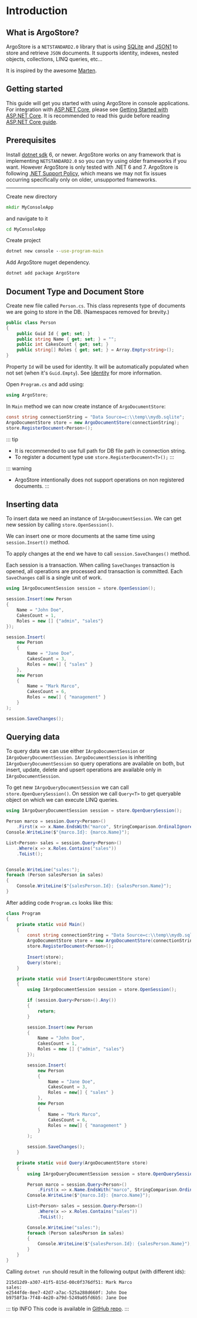 # Introduction

## What is ArgoStore?

ArgoStore is a `NETSTANDARD2.0` library that is using [SQLite](https://www.sqlite.org)
and [JSON1](https://www.sqlite.org/json1.html) to store and retrieve `JSON` documents.
It supports identity, indexes, nested objects, collections, LINQ queries, etc...

It is inspired by the awesome [Marten](https://martendb.io/).

## Getting started

This guide will get you started with using ArgoStore in console applications.
For integration with [ASP.NET Core](https://learn.microsoft.com/en-us/aspnet/core/introduction-to-aspnet-core?view=aspnetcore-7.0), please see [Getting Started with ASP.NET Core](/docs/getting-started-aspnetcore).
It is recommended to read this guide before reading [ASP.NET Core guide](/docs/getting-started-aspnetcore).

## Prerequisites

Install [dotnet sdk](https://dot.net) 6, or newer.
ArgoStore works on any framework that is implementing `NETSTANDARD2.0` so you can try using older frameworks if you want. However ArgoStore is only tested with .NET 6 and 7.
ArgoStore is following [.NET Support Policy](https://dotnet.microsoft.com/en-us/platform/support/policy/dotnet-core), which means we may not fix issues occurring specifically only on older, unsupported frameworks.

---

Create new directory

```cmd
mkdir MyConsoleApp
```

and navigate to it

```cmd
cd MyConsoleApp
```

Create project

```cmd
dotnet new console --use-program-main
```

Add ArgoStore nuget dependency.

```cmd
dotnet add package ArgoStore
```

## Document Type and Document Store

Create new file called `Person.cs`.
This class represents type of documents we are going to store in the DB.
(Namespaces removed for brevity.)

```csharp
public class Person
{
    public Guid Id { get; set; }
    public string Name { get; set; } = "";
    public int CakesCount { get; set; }
    public string[] Roles { get; set; } = Array.Empty<string>();
}
```

Property `Id` will be used for identity.
It will be automatically populated when not set (when it's `Guid.Empty`).
See [Identity]() for more information.

Open `Program.cs` and add using:

```csharp
using ArgoStore;
```

In `Main` method we can now create instance of `ArgoDocumentStore`:

```csharp
const string connectionString = "Data Source=c:\\temp\\mydb.sqlite";
ArgoDocumentStore store = new ArgoDocumentStore(connectionString);
store.RegisterDocument<Person>();
```

::: tip
- It is recommended to use full path for DB file path in connection string.
- To register a document type use `store.RegisterDocument<T>();`
:::

::: warning
- ArgoStore intentionally does not support operations on non registered documents.
:::

## Inserting data

To insert data we need an instance of `IArgoDocumentSession`.
We can get new session by calling `store.OpenSession()`.

We can insert one or more documents at the same time using `session.Insert()` method.

To apply changes at the end we have to call `session.SaveChanges()` method.

Each session is a transaction. When calling `SaveChanges` transaction
is opened, all operations are processed and transaction is committed.
Each `SaveChanges` call is a single unit of work.

```csharp
using IArgoDocumentSession session = store.OpenSession();

session.Insert(new Person
{
    Name = "John Doe",
    CakesCount = 1,
    Roles = new [] {"admin", "sales"}
});

session.Insert(
    new Person
    {
        Name = "Jane Doe",
        CakesCount = 3,
        Roles = new[] { "sales" }
    },
    new Person
    {
        Name = "Mark Marco",
        CakesCount = 6,
        Roles = new[] { "management" }
    }
);

session.SaveChanges();
```

## Querying data

To query data we can use either `IArgoDocumentSession` or `IArgoQueryDocumentSession`.
`IArgoDocumentSession` is inheriting `IArgoQueryDocumentSession` so query operations 
are available on both, but insert, update, delete and upsert operations are available
only in `IArgoDocumentSession`.

To get new `IArgoQueryDocumentSession` we can call `store.OpenQuerySession()`.
On session we call `Query<T>` to get queryable object on which we can execute
LINQ queries.

```csharp
using IArgoQueryDocumentSession session = store.OpenQuerySession();

Person marco = session.Query<Person>()
    .First(x => x.Name.EndsWith("marco", StringComparison.OrdinalIgnoreCase));
Console.WriteLine($"{marco.Id}: {marco.Name}");

List<Person> sales = session.Query<Person>()
    .Where(x => x.Roles.Contains("sales"))
    .ToList();


Console.WriteLine("sales:");
foreach (Person salesPerson in sales)
{
    Console.WriteLine($"{salesPerson.Id}: {salesPerson.Name}");
}
```

After adding code `Program.cs` looks like this:

```csharp
class Program
{
    private static void Main()
    {
        const string connectionString = "Data Source=c:\\temp\\mydb.sqlite";
        ArgoDocumentStore store = new ArgoDocumentStore(connectionString);
        store.RegisterDocument<Person>();
        
        Insert(store);
        Query(store);
    }

    private static void Insert(ArgoDocumentStore store)
    {
        using IArgoDocumentSession session = store.OpenSession();

        if (session.Query<Person>().Any())
        {
            return;
        }

        session.Insert(new Person
        {
            Name = "John Doe",
            CakesCount = 1,
            Roles = new [] {"admin", "sales"}
        });

        session.Insert(
            new Person
            {
                Name = "Jane Doe",
                CakesCount = 3,
                Roles = new[] { "sales" }
            },
            new Person
            {
                Name = "Mark Marco",
                CakesCount = 6,
                Roles = new[] { "management" }
            }
        );

        session.SaveChanges();
    }

    private static void Query(ArgoDocumentStore store)
    {
        using IArgoQueryDocumentSession session = store.OpenQuerySession();

        Person marco = session.Query<Person>()
            .First(x => x.Name.EndsWith("marco", StringComparison.OrdinalIgnoreCase));
        Console.WriteLine($"{marco.Id}: {marco.Name}");

        List<Person> sales = session.Query<Person>()
            .Where(x => x.Roles.Contains("sales"))
            .ToList();

        Console.WriteLine("sales:");
        foreach (Person salesPerson in sales)
        {
            Console.WriteLine($"{salesPerson.Id}: {salesPerson.Name}");
        }
    }
}
```

Calling `dotnet run` should result in the following output (with different ids):

```
215d12d9-a307-41f5-815d-00c0f376df51: Mark Marco
sales:
e2544fde-8ee7-42d7-a7ac-525a288d660f: John Doe
b9758f3a-7f48-4e20-a79d-5249a05fd6b5: Jane Doe
```

::: tip INFO
This code is available in [GitHub repo](https://github.com/stanac/ArgoStore/tree/master/examples).
:::